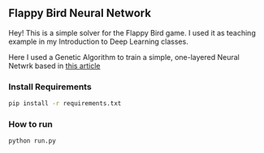 ## Flappy Bird Neural Network

Hey! This is a simple solver for the Flappy Bird game. I used it as teaching example in my Introduction to Deep Learning classes.

Here I used a Genetic Algorithm to train a simple, one-layered Neural Netwrk based in [this article](https://www.askforgametask.com/tutorial/machine-learning-algorithm-flappy-bird/)

### Install Requirements
```bash
pip install -r requirements.txt
```

### How to run
```bash
python run.py
```
